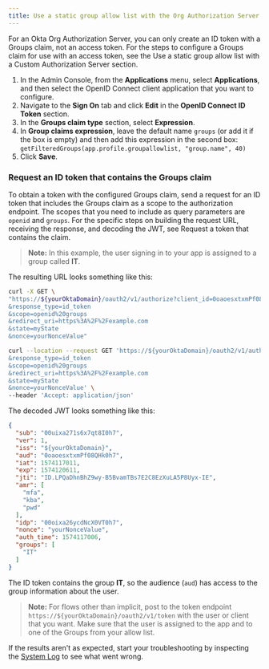 ```yaml
---
title: Use a static group allow list with the Org Authorization Server
---
```


For an Okta Org Authorization Server, you can only create an ID token with a Groups claim, not an access token. For the steps to configure a Groups claim for use with an access token, see the <GuideLink link="../use-static-group-allowlist-custom-as">Use a static group allow list with a Custom Authorization Server</GuideLink> section.

1. In the Admin Console, from the **Applications** menu, select **Applications**, and then select the OpenID Connect client application that you want to configure.
2. Navigate to the **Sign On** tab and click **Edit** in the **OpenID Connect ID Token** section.
3. In the **Groups claim type** section, select **Expression**.
4. In **Group claims expression**, leave the default name `groups` (or add it if the box is empty) and then add this expression in the second box: `getFilteredGroups(app.profile.groupallowlist, "group.name", 40)`
5. Click **Save**.

### Request an ID token that contains the Groups claim

To obtain a token with the configured Groups claim, send a request for an ID token that includes the Groups claim as a scope to the authorization endpoint. The scopes that you need to include as query parameters are `openid` and `groups`. For the specific steps on building the request URL, receiving the response, and decoding the JWT, see <GuideLink link="../request-token-claim">Request a token that contains the claim</GuideLink>.

> **Note:** In this example, the user signing in to your app is assigned to a group called **IT**.

The resulting URL looks something like this:

```bash
curl -X GET \
"https://${yourOktaDomain}/oauth2/v1/authorize?client_id=0oaoesxtxmPf08QHk0h7
&response_type=id_token
&scope=openid%20groups
&redirect_uri=https%3A%2F%2Fexample.com
&state=myState
&nonce=yourNonceValue"
```

```bash
curl --location --request GET 'https://${yourOktaDomain}/oauth2/v1/authorize?client_id=0oaiw2v8m6unWCvXM0h7
&response_type=id_token
&scope=openid%20groups
&redirect_uri=https%3A%2F%2Fexample.com
&state=myState
&nonce=yourNonceValue' \
--header 'Accept: application/json'
```

The decoded JWT looks something like this:

```json
{
  "sub": "00uixa271s6x7qt8I0h7",
  "ver": 1,
  "iss": "${yourOktaDomain}",
  "aud": "0oaoesxtxmPf08QHk0h7",
  "iat": 1574117011,
  "exp": 1574120611,
  "jti": "ID.LPQaDhnBhZ9wy-B5BvamTBs7E2C8EzXuLA5P8Uyx-IE",
  "amr": [
    "mfa",
    "kba",
    "pwd"
  ],
  "idp": "00oixa26ycdNcX0VT0h7",
  "nonce": "yourNonceValue",
  "auth_time": 1574117006,
  "groups": [
    "IT"
  ]
}
```

The ID token contains the group **IT**, so the audience (`aud`) has access to the group information about the user.

> **Note:** For flows other than implicit, post to the token endpoint `https://${yourOktaDomain}/oauth2/v1/token` with the user or client that you want. Make sure that the user is assigned to the app and to one of the Groups from your allow list.

If the results aren't as expected, start your troubleshooting by inspecting the [System Log](/docs/reference/api/system-log/) to see what went wrong.

<NextSectionLink/>
